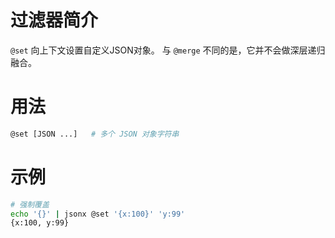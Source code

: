 # 过滤器简介

`@set` 向上下文设置自定义JSON对象。
与 `@merge` 不同的是，它并不会做深层递归融合。

# 用法

```bash
@set [JSON ...]   # 多个 JSON 对象字符串
```

# 示例

```bash
# 强制覆盖
echo '{}' | jsonx @set '{x:100}' 'y:99'
{x:100, y:99}

```

